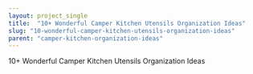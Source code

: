 ```yaml
---
layout: project_single
title:  "10+ Wonderful Camper Kitchen Utensils Organization Ideas"
slug: "10-wonderful-camper-kitchen-utensils-organization-ideas"
parent: "camper-kitchen-organization-ideas"
---
```

10+ Wonderful Camper Kitchen Utensils Organization Ideas